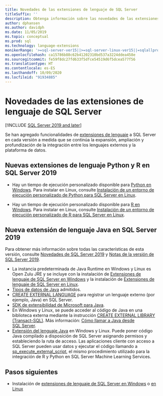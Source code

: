 ```yaml
---
title: Novedades de las extensiones de lenguaje de SQL Server
titleSuffix: ''
description: Obtenga información sobre las novedades de las extensiones de lenguaje de SQL Server que amplía, amplía y profundiza la integración entre lenguajes externos y la plataforma de datos.
author: dphansen
ms.author: davidph
ms.date: 11/05/2019
ms.topic: conceptual
ms.prod: sql
ms.technology: language-extensions
monikerRange: '>=sql-server-ver15||>=sql-server-linux-ver15||=sqlallproducts-allversions'
ms.openlocfilehash: ca15786b88c62b41202310bd537a3224ddea458e
ms.sourcegitcommit: fe59f8dc27fd633f5dfce54519d6f5dcea577f56
ms.translationtype: HT
ms.contentlocale: es-ES
ms.lasthandoff: 10/09/2020
ms.locfileid: "91934885"
---
```

# <a name="whats-new-in-sql-server-language-extensions"></a>Novedades de las extensiones de lenguaje de SQL Server
[!INCLUDE [SQL Server 2019 and later](../includes/applies-to-version/sqlserver2019.md)]

Se han agregado funcionalidades de [extensiones de lenguaje](language-extensions-overview.md) a SQL Server en cada versión a medida que se continúa la expansión, ampliación y profundización de la integración entre los lenguajes externos y la plataforma de datos.

## <a name="new-python-and-r-language-extensions-in-sql-server-2019"></a>Nuevas extensiones de lenguaje Python y R en SQL Server 2019

+ Hay un tiempo de ejecución personalizado disponible para [Python en Windows](../machine-learning/install/custom-runtime-python.md). Para instalar en Linux, consulte [Instalación de un entorno de ejecución personalizado de Python para SQL Server en Linux](../machine-learning/install/custom-runtime-python.md?view=sql-server-linux-ver15&preserve-view=true).

+ Hay un tiempo de ejecución personalizado disponible para [R en Windows](../machine-learning/install/custom-runtime-r.md). Para instalar en Linux, consulte [Instalación de un entorno de ejecución personalizado de R para SQL Server en Linux](../machine-learning/install/custom-runtime-r.md?view=sql-server-linux-ver15&preserve-view=true).


## <a name="new-java-language-extension-in-sql-server-2019"></a>Nueva extensión de lenguaje Java en SQL Server 2019

Para obtener más información sobre todas las características de esta versión, consulte [Novedades de SQL Server 2019](../sql-server/what-s-new-in-sql-server-ver15.md) y [Notas de la versión de SQL Server 2019](../sql-server/sql-server-version-15-release-notes.md).

- La instancia predeterminada de Java Runtime en Windows y Linux es Open Zulu JRE y se incluye con la instalación de [Extensiones de lenguaje de SQL Server en Windows](install/install-sql-server-language-extensions-on-windows.md) y la instalación de [Extensiones de lenguaje de SQL Server en Linux](../linux/sql-server-linux-setup-language-extensions.md).
- [Tipos de datos de Java](how-to/java-to-sql-data-types.md) admitidos.
- [CREATE EXTERNAL LANGUAGE](../t-sql/statements/create-external-language-transact-sql.md) para registrar un lenguaje externo (por ejemplo, Java) en SQL Server.
- [SDK de extensibilidad de Microsoft para Java](how-to/extensibility-sdk-java-sql-server.md).
- En Windows y Linux, se puede acceder al código de Java en una biblioteca externa mediante la instrucción [CREATE EXTERNAL LIBRARY (Transact-SQL)](../t-sql/statements/create-external-library-transact-sql.md). Más información: [Cómo llamar a Java desde SQL Server](how-to/call-java-from-sql.md).
- [Extensión del lenguaje Java](language-extensions-overview.md) en Windows y Linux. Puede poner código Java compilado a disposición de SQL Server asignando permisos y estableciendo la ruta de acceso. Las aplicaciones cliente con acceso a SQL Server pueden usar datos y ejecutar el código llamando a [sp_execute_external_script](../relational-databases/system-stored-procedures/sp-execute-external-script-transact-sql.md), el mismo procedimiento utilizado para la integración de R y Python en SQL Server Machine Learning Services.

## <a name="next-steps"></a>Pasos siguientes

+ Instalación de [extensiones de lenguaje de SQL Server en Windows](install/install-sql-server-language-extensions-on-windows.md) o [en Linux](../linux/sql-server-linux-setup-language-extensions.md)